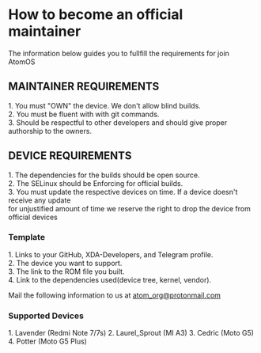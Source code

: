 # How to become an official maintainer 
The information below guides you to fullfill the requirements for join AtomOS

<h2> MAINTAINER REQUIREMENTS </h2>
1. You must "OWN" the device. We don't allow blind builds. </br>
2. You must be fluent with with git commands. </br>
3. Should be respectful to other developers and should give proper authorship to the owners. </br>

<h2> DEVICE REQUIREMENTS </h2>
1. The dependencies for the builds should be open source. </br>
2. The SELinux should be Enforcing for official builds. </br>
3. You must update the respective devices on time. If a device doesn't receive any update </br>
   for unjustified amount of time we reserve the right to drop the device from official devices </br>
 
 
<h3> Template </h3>
1. Links to your GitHub, XDA-Developers, and Telegram profile. </br>
2. The device you want to support. </br>
3. The link to the ROM file you built. </br>
4. Link to the dependencies used(device tree, kernel, vendor). </br>

Mail the following information to us at atom_org@protonmail.com

<h3>Supported Devices</h3>
1. Lavender (Redmi Note 7/7s)
2. Laurel_Sprout (MI A3)
3. Cedric (Moto G5)
4. Potter (Moto G5 Plus)
